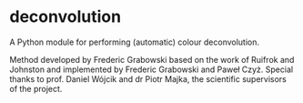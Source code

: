 # deconvolution
A Python module for performing (automatic) colour deconvolution.

Method developed by Frederic Grabowski based on the work of Ruifrok and Johnston and implemented by Frederic Grabowski and Paweł Czyż. Special thanks to prof. Daniel Wójcik and dr Piotr Majka, the scientific supervisors of the project.
